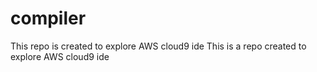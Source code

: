 # compiler
This repo is created to explore AWS cloud9 ide
This is a repo created to explore AWS cloud9 ide
